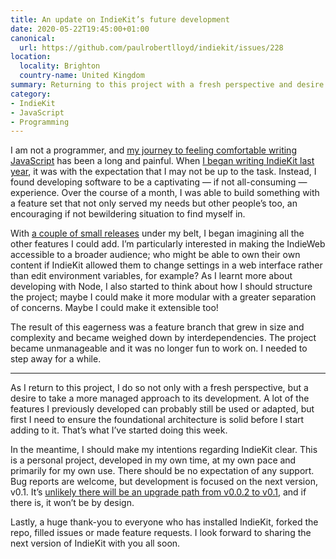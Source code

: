 ```yaml
---
title: An update on IndieKit’s future development
date: 2020-05-22T19:45:00+01:00
canonical:
  url: https://github.com/paulrobertlloyd/indiekit/issues/228
location:
  locality: Brighton
  country-name: United Kingdom
summary: Returning to this project with a fresh perspective and desire to take a more managed approach to its development.
category:
- IndieKit
- JavaScript
- Programming
---
```

I am not a programmer, and [my journey to feeling comfortable writing JavaScript][1] has been a long and painful. When [I began writing IndieKit last year][2], it was with the expectation that I may not be up to the task. Instead, I found developing software to be a captivating — if not all-consuming — experience. Over the course of a month, I was able to build something with a feature set that not only served my needs but other people’s too, an encouraging if not bewildering situation to find myself in.

With [a couple of small releases][3] under my belt, I began imagining all the other features I could add. I’m particularly interested in making the IndieWeb accessible to a broader audience; who might be able to own their own content if IndieKit allowed them to change settings in a web interface rather than edit environment variables, for example? As I learnt more about developing with Node, I also started to think about how I should structure the project; maybe I could make it more modular with a greater separation of concerns. Maybe I could make it extensible too!

The result of this eagerness was a feature branch that grew in size and complexity and became weighed down by interdependencies. The project became unmanageable and it was no longer fun to work on. I needed to step away for a while.

* * *

As I return to this project, I do so not only with a fresh perspective, but a desire to take a more managed approach to its development. A lot of the features I previously developed can probably still be used or adapted, but first I need to ensure the foundational architecture is solid before I start adding to it. That’s what I’ve started doing this week.

In the meantime, I should make my intentions regarding IndieKit clear. This is a personal project, developed in my own time, at my own pace and primarily for my own use. There should be no expectation of any support. Bug reports are welcome, but development is focused on the next version, v0.1. It’s [unlikely there will be an upgrade path from v0.0.2 to v0.1][4], and if there is, it won’t be by design.

Lastly, a huge thank-you to everyone who has installed IndieKit, forked the repo, filled issues or made feature requests. I look forward to sharing the next version of IndieKit with you all soon.

[1]: https://paulrobertlloyd.com/2018/05/javascript/
[2]: /2019/02/weeknotes_7/
[3]: https://github.com/paulrobertlloyd/indiekit/releases
[4]: https://github.com/paulrobertlloyd/indiekit/issues/117
